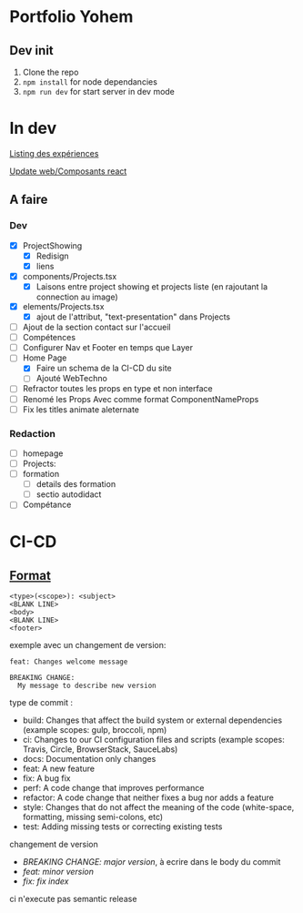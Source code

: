 # Portfolio Yohem

## Dev init

1. Clone the repo
2. `npm install` for node dependancies
3. `npm run dev` for start server in dev mode

# In dev

[Listing des expériences](./docs/experience.md)

[Update web/Composants react](./docs/Front.md)

## A faire

### Dev

- [x] ProjectShowing
  - [x] Redisign
  - [x] liens
- [x] components/Projects.tsx
  - [x] Laisons entre project showing et projects liste (en rajoutant la connection au image)
- [x] elements/Projects.tsx
  - [x] ajout de l'attribut, "text-presentation" dans Projects
- [ ] Ajout de la section contact sur l'accueil
- [ ] Compétences
- [ ] Configurer Nav et Footer en temps que Layer
- [ ] Home Page
  - [x] Faire un schema de la CI-CD du site
  - [ ] Ajouté WebTechno
- [ ] Refractor toutes les props en type et non interface
- [ ] Renomé les Props Avec comme format ComponentNameProps
- [ ] Fix les titles animate aleternate

### Redaction

- [ ] homepage
- [ ] Projects:
- [ ] formation
  - [ ] details des formation
  - [ ] sectio autodidact
- [ ] Compétance

# CI-CD

## [Format](https://semantic-release.gitbook.io/semantic-release#commit-message-format)

    <type>(<scope>): <subject>
    <BLANK LINE>
    <body>
    <BLANK LINE>
    <footer>

exemple avec un changement de version:

    feat: Changes welcome message

    BREAKING CHANGE:
      My message to describe new version

type de commit :

- build: Changes that affect the build system or external dependencies (example scopes: gulp, broccoli, npm)
- ci: Changes to our CI configuration files and scripts (example scopes: Travis, Circle, BrowserStack, SauceLabs)
- docs: Documentation only changes
- feat: A new feature
- fix: A bug fix
- perf: A code change that improves performance
- refactor: A code change that neither fixes a bug nor adds a feature
- style: Changes that do not affect the meaning of the code (white-space, formatting, missing semi-colons, etc)
- test: Adding missing tests or correcting existing tests

changement de version

- _BREAKING CHANGE: major version_, à ecrire dans le body du commit
- _feat: minor version_
- _fix: fix index_

ci n'execute pas semantic release
